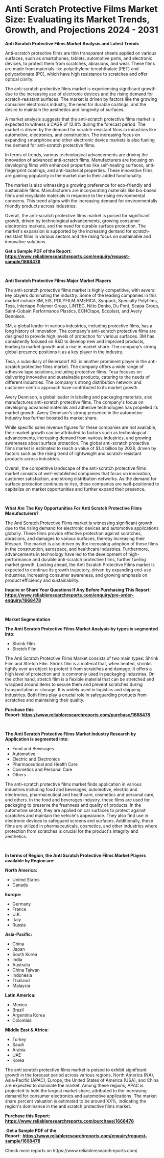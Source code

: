 <p><h1>Anti Scratch Protective Films Market Size: Evaluating its Market Trends, Growth, and Projections 2024 - 2031</h1></p><p><strong>Anti Scratch Protective Films Market Analysis and Latest Trends</strong></p>
<p><p>Anti-scratch protective films are thin transparent sheets applied on various surfaces, such as smartphones, tablets, automotive parts, and electronic devices, to protect them from scratches, abrasions, and wear. These films are made from materials like polyethylene terephthalate (PET) and polycarbonate (PC), which have high resistance to scratches and offer optical clarity.</p><p>The anti-scratch protective films market is experiencing significant growth due to the increasing use of electronic devices and the rising demand for scratch-resistant surfaces. The market is driven by factors like the growing consumer electronics industry, the need for durable coatings, and the desire to maintain the aesthetics and longevity of surfaces.</p><p>A market analysis suggests that the anti-scratch protective films market is expected to witness a CAGR of 12.8% during the forecast period. The market is driven by the demand for scratch-resistant films in industries like automotive, electronics, and construction. The increasing focus on expanding smartphone and other electronic device markets is also fueling the demand for anti-scratch protective films.</p><p>In terms of trends, various technological advancements are driving the innovation of advanced anti-scratch films. Manufacturers are focusing on developing films with enhanced properties like self-healing surfaces, anti-fingerprint coatings, and anti-bacterial properties. These innovative films are gaining popularity in the market due to their added functionality.</p><p>The market is also witnessing a growing preference for eco-friendly and sustainable films. Manufacturers are incorporating materials like bio-based films and recyclable materials in response to the rising environmental concerns. This trend aligns with the increasing demand for environmentally friendly products across industries.</p><p>Overall, the anti-scratch protective films market is poised for significant growth, driven by technological advancements, growing consumer electronics markets, and the need for durable surface protection. The market's expansion is supported by the increasing demand for scratch-resistant films in various sectors and the rising focus on sustainable and innovative solutions.</p></p>
<p><strong>Get a Sample PDF of the Report:&nbsp; <a href="https://www.reliableresearchreports.com/enquiry/request-sample/1668478">https://www.reliableresearchreports.com/enquiry/request-sample/1668478</a></strong></p>
<p>&nbsp;</p>
<p><strong>Anti Scratch Protective Films Major Market Players</strong></p>
<p><p>The anti-scratch protective films market is highly competitive, with several key players dominating the industry. Some of the leading companies in this market include 3M, EIS, POLYFILM AMERICA, Synpack, Specialty Polyfilms, Tesa, Intertape Polymer Group, LINTEC, Nitto Denko, Du Pont, Scapa Group, Saint-Gobain Performance Plastics, ECHOtape, Ecoplast, and Avery Dennison.</p><p>3M, a global leader in various industries, including protective films, has a long history of innovation. The company's anti-scratch protective films are designed to provide high levels of protection for various surfaces. 3M has consistently focused on R&D to develop new and improved products, leading to market growth and a rise in market share. The company’s strong global presence positions it as a key player in the industry.</p><p>Tesa, a subsidiary of Beiersdorf AG, is another prominent player in the anti-scratch protective films market. The company offers a wide range of adhesive tape solutions, including protective films. Tesa focuses on delivering innovative and sustainable products, catering to the needs of different industries. The company's strong distribution network and customer-centric approach have contributed to its market growth.</p><p>Avery Dennison, a global leader in labeling and packaging materials, also manufactures anti-scratch protective films. The company's focus on developing advanced materials and adhesive technologies has propelled its market growth. Avery Dennison's strong presence in the automotive industry has further boosted its market share.</p><p>While specific sales revenue figures for these companies are not available, their market growth can be attributed to factors such as technological advancements, increasing demand from various industries, and growing awareness about surface protection. The global anti-scratch protective films market is estimated to reach a value of $1.4 billion by 2028, driven by factors such as the rising trend of lightweight and scratch-resistant products across industries.</p><p>Overall, the competitive landscape of the anti-scratch protective films market consists of well-established companies that focus on innovation, customer satisfaction, and strong distribution networks. As the demand for surface protection continues to rise, these companies are well-positioned to capitalize on market opportunities and further expand their presence.</p></p>
<p>&nbsp;</p>
<p><strong>What Are The Key Opportunities For Anti Scratch Protective Films Manufacturers?</strong></p>
<p><p>The Anti Scratch Protective Films market is witnessing significant growth due to the rising demand for electronic devices and automotive applications globally. These films provide effective protection against scratches, abrasions, and damages to various surfaces, thereby increasing their lifespan. The market is also driven by the increasing adoption of these films in the construction, aerospace, and healthcare industries. Furthermore, advancements in technology have led to the development of high-performance and durable anti-scratch protective films, further fueling market growth. Looking ahead, the Anti Scratch Protective Films market is expected to continue its growth trajectory, driven by expanding end-use industries, increasing consumer awareness, and growing emphasis on product efficiency and sustainability.</p></p>
<p><strong>Inquire or Share Your Questions If Any Before Purchasing This Report: <a href="https://www.reliableresearchreports.com/enquiry/pre-order-enquiry/1668478">https://www.reliableresearchreports.com/enquiry/pre-order-enquiry/1668478</a></strong></p>
<p>&nbsp;</p>
<p><strong>Market Segmentation</strong></p>
<p><strong>The Anti Scratch Protective Films Market Analysis by types is segmented into:</strong></p>
<p><ul><li>Shrink Film</li><li>Stretch Film</li></ul></p>
<p><p>The Anti Scratch Protective Films Market consists of two main types: Shrink Film and Stretch Film. Shrink film is a material that, when heated, shrinks tightly over an object to protect it from scratches and damage. It offers a high level of protection and is commonly used in packaging industries. On the other hand, stretch film is a flexible material that can be stretched and wrapped around items to secure them and prevent scratches during transportation or storage. It is widely used in logistics and shipping industries. Both films play a crucial role in safeguarding products from scratches and maintaining their quality.</p></p>
<p><strong>Purchase this Report:&nbsp;<a href="https://www.reliableresearchreports.com/purchase/1668478">https://www.reliableresearchreports.com/purchase/1668478</a></strong></p>
<p>&nbsp;</p>
<p><strong>The Anti Scratch Protective Films Market Industry Research by Application is segmented into:</strong></p>
<p><ul><li>Food and Beverages</li><li>Automotive</li><li>Electric and Electronics</li><li>Pharmaceutical and Health Care</li><li>Cosmetics and Personal Care</li><li>Others</li></ul></p>
<p><p>The anti-scratch protective films market finds application in various industries including food and beverages, automotive, electric and electronics, pharmaceutical and healthcare, cosmetics and personal care, and others. In the food and beverages industry, these films are used for packaging to preserve the freshness and quality of products. In the automotive sector, they are applied on car surfaces to protect against scratches and maintain the vehicle's appearance. They also find use in electronic devices to safeguard screens and surfaces. Additionally, these films are utilized in pharmaceuticals, cosmetics, and other industries where protection from scratches is crucial for the product's integrity and aesthetics.</p></p>
<p>&nbsp;</p>
<p><strong>In terms of Region, the Anti Scratch Protective Films Market Players available by Region are:</strong></p>
<p>
    <p> <strong> North America: </strong>
        <ul>
            <li>United States</li>
            <li>Canada</li>
        </ul>
        </p> 
    <p> <strong> Europe: </strong>
        <ul>
            <li>Germany</li>
            <li>France</li>
            <li>U.K.</li>
            <li>Italy</li>
            <li>Russia</li>
        </ul>
        </p> 
    <p> <strong> Asia-Pacific: </strong>
        <ul>
            <li>China</li>
            <li>Japan</li>
            <li>South Korea</li>
            <li>India</li>
            <li>Australia</li>
            <li>China Taiwan</li>
            <li>Indonesia</li>
            <li>Thailand</li>
            <li>Malaysia</li>
        </ul>
        </p> 
    <p> <strong> Latin America: </strong>
        <ul>
            <li>Mexico</li>
            <li>Brazil</li>
            <li>Argentina Korea</li>
            <li>Colombia</li>
        </ul>
        </p> 
    <p> <strong> Middle East & Africa: </strong>
        <ul>
            <li>Turkey</li>
            <li>Saudi</li>
            <li>Arabia</li>
            <li>UAE</li>
            <li>Korea</li>
        </ul>
    </p>
    </p>
<p><p>The anti scratch protective films market is poised to exhibit significant growth in the forecast period across various regions. North America (NA), Asia-Pacific (APAC), Europe, the United States of America (USA), and China are expected to dominate the market. Among these regions, APAC is projected to hold the largest market share, attributed to the increasing demand for consumer electronics and automotive applications. The market share percent valuation is estimated to be around XX%, indicating the region's dominance in the anti scratch protective films market.</p></p>
<p><strong>Purchase this Report: <a href="https://www.reliableresearchreports.com/purchase/1668478">https://www.reliableresearchreports.com/purchase/1668478</a></strong></p>
<p>&nbsp;<strong>Get a Sample PDF of the Report:&nbsp;&nbsp;<a href="https://www.reliableresearchreports.com/enquiry/request-sample/1668478">https://www.reliableresearchreports.com/enquiry/request-sample/1668478</a></strong></p>
<p><strong></strong></p>
<p>Check more reports on https://www.reliableresearchreports.com/</p>
